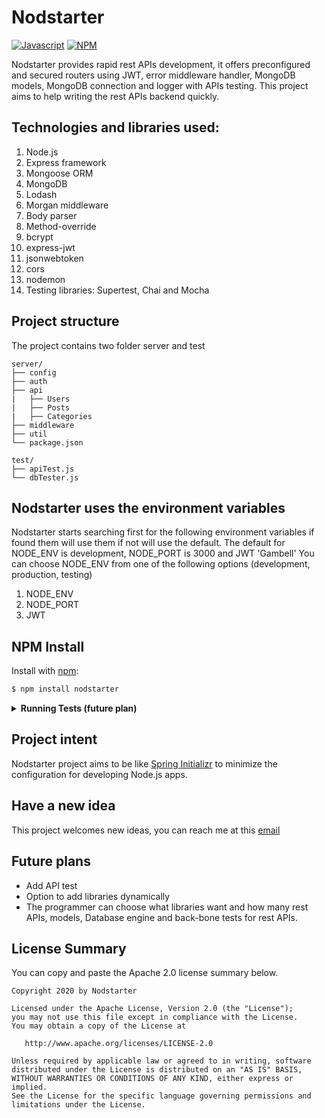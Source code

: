 Nodstarter
==========
[![Javascript](https://img.shields.io/static/v1?label=language&message=javascript&color=green&style=flat)](https://www.npmjs.com/package/nodstarter) [![NPM](https://img.shields.io/static/v1?label=package_manager&message=npm&color=blue&style=flat)](https://www.npmjs.com/package/nodstarter)

Nodstarter provides rapid rest APIs development, it offers preconfigured and secured routers using JWT, error middleware handler, MongoDB models, MongoDB connection and logger with APIs testing.
This project aims to help writing the rest APIs backend quickly.

Technologies and libraries used:
--------------------------------
1. Node.js
2. Express framework
3. Mongoose ORM
4. MongoDB
5. Lodash
6. Morgan middleware
7. Body parser
8. Method-override
9. bcrypt
10. express-jwt
11. jsonwebtoken
12. cors
13. nodemon
14. Testing libraries: Supertest, Chai and Mocha

Project structure
-----------------
The project contains two folder server and test

```
server/
├── config
├── auth
├── api
|   ├── Users
|   ├── Posts
|   ├── Categories
├── middleware
├── util
└── package.json

test/
├── apiTest.js
└── dbTester.js
```

Nodstarter uses the environment variables
--------------

Nodstarter starts searching first for the following environment variables if found them will use them if not will use the default. The default for NODE_ENV is development, NODE_PORT is 3000 and JWT 'Gambell'
You can choose NODE_ENV from one of the following options (development, production, testing)

1. NODE_ENV
2. NODE_PORT
3. JWT

NPM Install
--------------
Install with [npm](https://www.npmjs.com/):

```sh
$ npm install nodstarter
```

<details>
<summary><strong>Running Tests (future plan)</strong></summary>

Running and reviewing unit tests is a great way to get familiarized with a library and its API. You can install dependencies and run tests with the following command:

```sh
$ npm install && npm test
```

</details>


Project intent
--------------
Nodstarter project aims to be like <a href="https://start.spring.io/">Spring Initializr</a> to minimize the configuration for developing Node.js apps.

Have a new idea
-------------------
This project welcomes new ideas, you can reach me at this <a href="mailto:ahmadmoawad2@yahoo.com">email</a>

Future plans
--------------
- Add API test
- Option to add libraries dynamically
- The programmer can choose what libraries want and how many rest APIs, models, Database engine and back-bone tests for rest APIs.

## License Summary

You can copy and paste the Apache 2.0 license summary below.

```
Copyright 2020 by Nodstarter

Licensed under the Apache License, Version 2.0 (the "License");
you may not use this file except in compliance with the License.
You may obtain a copy of the License at

   http://www.apache.org/licenses/LICENSE-2.0

Unless required by applicable law or agreed to in writing, software
distributed under the License is distributed on an "AS IS" BASIS,
WITHOUT WARRANTIES OR CONDITIONS OF ANY KIND, either express or implied.
See the License for the specific language governing permissions and
limitations under the License.
```
